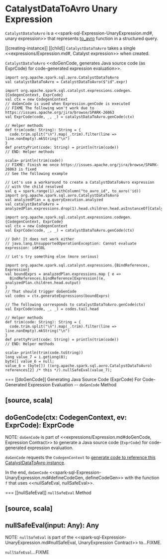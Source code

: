 # CatalystDataToAvro Unary Expression

`CatalystDataToAvro` is a <<spark-sql-Expression-UnaryExpression.md#, unary expression>> that represents [to_avro](index.md#to_avro) function in a structured query.

[[creating-instance]]
[[child]]
`CatalystDataToAvro` takes a single <<expressions/Expression.md#, Catalyst expression>> when created.

`CatalystDataToAvro` <<doGenCode, generates Java source code (as ExprCode) for code-generated expression evaluation>>.

```
import org.apache.spark.sql.avro.CatalystDataToAvro
val catalystDataToAvro = CatalystDataToAvro($"id".expr)

import org.apache.spark.sql.catalyst.expressions.codegen.{CodegenContext, ExprCode}
val ctx = new CodegenContext
// doGenCode is used when Expression.genCode is executed
// FIXME The following won't work due to https://issues.apache.org/jira/browse/SPARK-26063
val ExprCode(code, _, _) = catalystDataToAvro.genCode(ctx)

// Helper methods
def trim(code: String): String = {
  code.trim.split("\n").map(_.trim).filter(line => line.nonEmpty).mkString("\n")
}
def prettyPrint(code: String) = println(trim(code))
// END: Helper methods

scala> println(trim(code))
// FIXME: Finish me once https://issues.apache.org/jira/browse/SPARK-26063 is fixed
// See the following example
```

```
// Let's use a workaround to create a CatalystDataToAvro expression
// with the child resolved
val q = spark.range(1).withColumn("to_avro_id", to_avro('id))
import org.apache.spark.sql.avro.CatalystDataToAvro
val analyzedPlan = q.queryExecution.analyzed
val catalystDataToAvro = analyzedPlan.expressions.drop(1).head.children.head.asInstanceOf[CatalystDataToAvro]

import org.apache.spark.sql.catalyst.expressions.codegen.{CodegenContext, ExprCode}
val ctx = new CodegenContext
val ExprCode(code, _, _) = catalystDataToAvro.genCode(ctx)

// Doh! It does not work either
// java.lang.UnsupportedOperationException: Cannot evaluate expression: id#38L

// Let's try something else (more serious)

import org.apache.spark.sql.catalyst.expressions.{BindReferences, Expression}
val boundExprs = analyzedPlan.expressions.map { e =>
  BindReferences.bindReference[Expression](e, analyzedPlan.children.head.output)
}
// That should trigger doGenCode
val codes = ctx.generateExpressions(boundExprs)

// The following corresponds to catalystDataToAvro.genCode(ctx)
val ExprCode(code, _, _) = codes.tail.head

// Helper methods
def trim(code: String): String = {
  code.trim.split("\n").map(_.trim).filter(line => line.nonEmpty).mkString("\n")
}
def prettyPrint(code: String) = println(trim(code))
// END: Helper methods

scala> println(trim(code.toString))
long value_7 = i.getLong(0);
byte[] value_6 = null;
value_6 = (byte[]) ((org.apache.spark.sql.avro.CatalystDataToAvro) references[2] /* this */).nullSafeEval(value_7);
```

=== [[doGenCode]] Generating Java Source Code (ExprCode) For Code-Generated Expression Evaluation -- `doGenCode` Method

[source, scala]
----
doGenCode(ctx: CodegenContext, ev: ExprCode): ExprCode
----

NOTE: `doGenCode` is part of <<expressions/Expression.md#doGenCode, Expression Contract>> to generate a Java source code (`ExprCode`) for code-generated expression evaluation.

`doGenCode` requests the `CodegenContext` to [generate code to reference this CatalystDataToAvro instance](../../whole-stage-code-generation/CodegenContext.md#addReferenceObj).

In the end, `doGenCode` <<spark-sql-Expression-UnaryExpression.md#defineCodeGen, defineCodeGen>> with the function `f` that uses <<nullSafeEval, nullSafeEval>>.

=== [[nullSafeEval]] `nullSafeEval` Method

[source, scala]
----
nullSafeEval(input: Any): Any
----

NOTE: `nullSafeEval` is part of the <<spark-sql-Expression-UnaryExpression.md#nullSafeEval, UnaryExpression Contract>> to...FIXME.

`nullSafeEval`...FIXME
